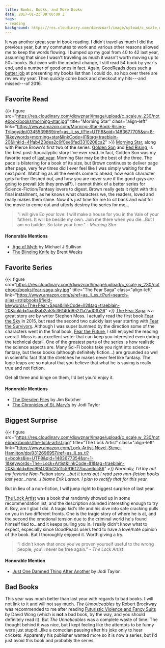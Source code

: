 ```yaml
---
title: Books, Books, and More Books
date: 2017-01-23 00:00:00 Z
tags:
- reading
background: https://res.cloudinary.com/dixwznarl/image/upload/c_scale,q_jpegmini,w_1000/v1483678973/notebook/open-book.jpg
---
```


It was another great year in book reading.  I didn't travel as much I did the previous year, but my commutes to work and various other reasons allowed me to keep the words flowing.  I bumped up my goal from 40 to 42 last year, assuming that since I wasn't traveling as much it wasn't worth moving up to 50+ books.  But even with the modest change, I still read 54 book by year's end, and a number of good ones in fact.  Again, [GoodReads does such a better job][gr2016] at presenting my books list than I could do, so hop over there are review my year.  Then quickly come back and checkout my hits---and missed---of 2016.

## Favorite Read

{{< figure src="https://res.cloudinary.com/dixwznarl/image/upload/c_scale,w_230/notebook/books/morning-star.jpg" title="Morning Star" class="align-left" link="https://www.amazon.com/Morning-Star-Book-Rising-Trilogy/dp/0345539869/ref=as_li_ss_tl?ie=UTF8&qid=1483677705&sr=8-1&keywords=morning+star&linkCode=ll1&tag=traeblain-20&linkId=41fab423dea2c6f0ee6fad3310208ca2" >}}
[Morning Star][], along with Pierce Brown's first two of the series: [Golden Son][] and [Red Rising][], is the best post-Apocalyptic story I've ever read.  In fact, Golden Son was my favorite read of [last year](/blog/so-many-books/).  Morning Star may be the best of the three.  The pace is blistering for a book of its size, but Brown continues to deliver page after page, very few times did I ever feel like I was simply waiting for the next point. Watching as all the events come to ahead, how each character gets further fleshed out, and how you are never sure if the good guys are going to prevail (do they prevail?).  I cannot think of a better series for Science-Fiction/Fantasy lovers to digest.  Brown really gets it right with this final installment, as he knows what characters we, the readers, loved and really makes them shine.  Now it's just time for me to sit back and wait for the movie to come out and utterly destroy the series for me...

> "I will give Eo your love. I will make a house for you in the Vale of your fathers. It will be beside my own. Join me there when you die...But I am no builder. So take your time."
> <cite>- Morning Star</cite>

#### Honorable Mentions

- [Age of Myth][] by Michael J Sullivan
- [The Blinding Knife][] by Brent Weeks

## Favorite Series

{{< figure src="https://res.cloudinary.com/dixwznarl/image/upload/c_scale,w_230/notebook/books/fear-saga-sky.jpg" title="The Fear Saga" class="align-left" link="https://www.amazon.com/s/ref=as_li_ss_tl?url=search-alias=stripbooks&field-keywords=The+Fear+Saga&linkCode=ll2&tag=traeblain-20&linkId=1aad8ab2a53c36140d652f1a2ad0fb26" >}}
[The Fear Saga][fear] is a great story arc by writer Stephen Moss.  I actually read the first book [Fear the Sky][fearsky] in 2015, but read the second two quickly last year starting with [Fear the Survivors][fearsurvivors].  Although I was super bummed by the direction some of the characters went in the final book, [Fear the Future][fearfuture], I still enjoyed the reading overall.  Moss is an excellent writer that can keep you interested even during the technical detail.  One of the greatest parts of the series is how realistic the science aspects are.  Many Sci-Fi books take you right into science-fantasy, but these books (although definitely fiction...) are grounded so well in scientific fact that the stretches he makes never feel like fantasy.  The logic leaps are so natural that you believe that what he is saying is really true and not fiction.

Get all three and binge on them, I'd bet you'd enjoy it.

#### Honorable Mentions

- [The Dresden Files][] by Jim Butcher
- [The Chronicles of St. Mary's][stmary] by Jodi Taylor

## Biggest Surprise

{{< figure src="https://res.cloudinary.com/dixwznarl/image/upload/c_scale,w_230/notebook/books/the-lock-artist.jpg" title="The Lock Artist" class="align-left" link="https://www.amazon.com/Lock-Artist-Novel-Steve-Hamilton/dp/0312696957/ref=as_li_ss_tl?s=books&ie=UTF8&qid=1483677354&sr=1-1&keywords=The+Lock+Artist&linkCode=ll1&tag=traeblain-20&linkId=6ec994130bf2b11c5916127bcae6cc86" >}}
_Normally, I'd lay out my favorite Non-Fiction story....but it turns out I read zero non-fiction books last year...none...I blame Erik Larson.  I plan to rectify that for this year._

But in lieu of a non-fiction, I will jump right to biggest surprise of last year.  

[The Lock Artist][lock] was a book that randomly showed up in some recommendation list, and the description sounded interesting enough to try it.  Boy, am I glad I did.  A tragic kid's life and his dive into safe cracking pulls on you in two different fronts.  One is the tragic story of where he is at, and the second the emotional tension due to the criminal world he's found himself tied to...and it keeps pulling you in.  I really didn't know what to expect, especially since GoodReads users tend to have a love/hate opinion of the book.  But I thoroughly enjoyed it. Worth giving a try.

> “I didn't know that once you've proven yourself useful to the wrong people, you'll never be free again.”
> <cite>- The Lock Artist</cite>

#### Honorable Mention

- [Just One Damned Thing After Another][damn] by Jodi Taylor

## Bad Books

This year was much better than last year with regards to bad books.  I will not link to it and will not say much.  _The Unnoticeables_ by Robert Brockway was recommended to me after reading [Futuristic Violence and Fancy Suits][fancy] by David Wong (which is **not** a bad book, by the way, and you should definitely read it).  But _The Unnoticables_ was a complete waste of time.  The thought behind it was nice, but I kept feeling like the attempts to be funny were just stupid...like a comedian pausing after his joke only to hear crickets.  Apparently his publisher wanted more so it is now a series, but I'd just avoid this book and probably the series.

[gr2016]: https://www.goodreads.com/user/year_in_books/2016/1671848
[Morning Star]: https://www.amazon.com/Morning-Star-Book-Rising-Trilogy/dp/0345539869/ref=as_li_ss_tl?ie=UTF8&amp;qid=1483677705&amp;sr=8-1&amp;keywords=morning+star&amp;linkCode=ll1&amp;tag=traeblain-20&amp;linkId=41fab423dea2c6f0ee6fad3310208ca2	"Morning Star"
[Golden Son]: http://www.amazon.com/gp/product/0345539834/ref=as_li_tl?ie=UTF8&amp;camp=1789&amp;creative=390957&amp;creativeASIN=0345539834&amp;linkCode=as2&amp;tag=traeblain-20&amp;linkId=537WE74NWTOJV4EW	"Golden Son"
[Red Rising]: http://www.amazon.com/gp/product/034553980X/ref=as_li_tl?ie=UTF8&amp;camp=1789&amp;creative=390957&amp;creativeASIN=034553980X&amp;linkCode=as2&amp;tag=traeblain-20&amp;linkId=LTRNENN6AIM3ZF4H	"Red Rising"
[Age of Myth]: https://www.amazon.com/Age-Myth-Legends-First-Empire/dp/1101965339/ref=as_li_ss_tl?s=books&amp;ie=UTF8&amp;qid=1483676977&amp;sr=1-1&amp;keywords=Age+of+Myth&amp;linkCode=ll1&amp;tag=traeblain-20&amp;linkId=ffa47885d90a683104eda76255499314	"Age of Myth"
[The Blinding Knife]: https://www.amazon.com/Blinding-Knife-Lightbringer-Brent-Weeks/dp/0316068144/ref=as_li_ss_tl?s=books&amp;ie=UTF8&amp;qid=1483677020&amp;sr=1-1&amp;keywords=The+Blinding+Knife&amp;linkCode=ll1&amp;tag=traeblain-20&amp;linkId=fce3e1f8f6cf4212a44db2049e440c9c	"The Blinding Knife"
[fear]: https://www.amazon.com/s/ref=as_li_ss_tl?url=search-alias=stripbooks&amp;field-keywords=The+Fear+Saga&amp;linkCode=ll2&amp;tag=traeblain-20&amp;linkId=1aad8ab2a53c36140d652f1a2ad0fb26	"The Fear Saga"
[fearsky]: https://www.amazon.com/Fear-Sky-Saga-1/dp/1499759126/ref=as_li_ss_tl?s=books&amp;ie=UTF8&amp;qid=1483677077&amp;sr=1-1&amp;keywords=The+Fear+Saga&amp;linkCode=ll1&amp;tag=traeblain-20&amp;linkId=2d8eda953b05184fbc2899fc5fecf7ff	"Fear the Sky"
[fearsurvivors]: https://www.amazon.com/Fear-Survivors-Saga-2/dp/1500987999/ref=as_li_ss_tl?s=books&amp;ie=UTF8&amp;qid=1483677077&amp;sr=1-3&amp;keywords=The+Fear+Saga&amp;linkCode=ll1&amp;tag=traeblain-20&amp;linkId=0faeee5c89fa5022ea98ef347cd2540d	"Fear the Survivors"
[fearfuture]: https://www.amazon.com/Fear-Future-Saga-3/dp/1511524537/ref=as_li_ss_tl?s=books&amp;ie=UTF8&amp;qid=1483677077&amp;sr=1-2&amp;keywords=The+Fear+Saga&amp;linkCode=ll1&amp;tag=traeblain-20&amp;linkId=71da503ca7bab0172e14108c1de2650e	"Fear the Future"
[The Dresden Files]: https://www.amazon.com/s/ref=as_li_ss_tl?url=search-alias=stripbooks&amp;field-keywords=The+Dresden+Files&amp;linkCode=ll2&amp;tag=traeblain-20&amp;linkId=e6139913e2df0b52cb8f86b0aa35a4e3	"The Dresden Files"
[stmary]: https://www.amazon.com/s/ref=as_li_ss_tl?url=search-alias=stripbooks&amp;field-keywords=the+chronicles+of+st.+mary&#39;s&amp;rh=n:283155,k:the+chronicles+of+st.+mary&#39;s&amp;linkCode=ll2&amp;tag=traeblain-20&amp;linkId=0e0f6a1d8d8360326716fa63bf0ebc10	"The Chronicles of St. Mary's"
[lock]: https://www.amazon.com/Lock-Artist-Novel-Steve-Hamilton/dp/0312696957/ref=as_li_ss_tl?s=books&amp;ie=UTF8&amp;qid=1483677354&amp;sr=1-1&amp;keywords=The+Lock+Artist&amp;linkCode=ll1&amp;tag=traeblain-20&amp;linkId=6ec994130bf2b11c5916127bcae6cc86	"The Lock Artist"
[damn]: https://www.amazon.com/Just-Damned-Thing-After-Another/dp/1597808687/ref=as_li_ss_tl?s=books&amp;ie=UTF8&amp;qid=1483677383&amp;sr=1-1&amp;keywords=the+chronicles+of+st.+mary&#39;s&amp;linkCode=ll1&amp;tag=traeblain-20&amp;linkId=b2ff9c351ca2d9f39004c71736e51a13	"Just One Damned Think After Another"
[fancy]: http://www.amazon.com/gp/product/1250040191/ref=as_li_tl?ie=UTF8&amp;camp=1789&amp;creative=390957&amp;creativeASIN=1250040191&amp;linkCode=as2&amp;tag=traeblain-20&amp;linkId=Z6DRILDZFBSSKAKV	"Futuristic Violence and Fancy Suits"
